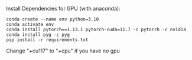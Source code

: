 Install Dependencies for GPU (with anaconda):
```
conda create --name env python=3.10
conda activate env
conda install pytorch==1.13.1 pytorch-cuda=11.7 -c pytorch -c nvidia
conda install pyg -c pyg
pip install -r requirements.txt
```
Change "+cu117" to "+cpu" if you have no gpu
